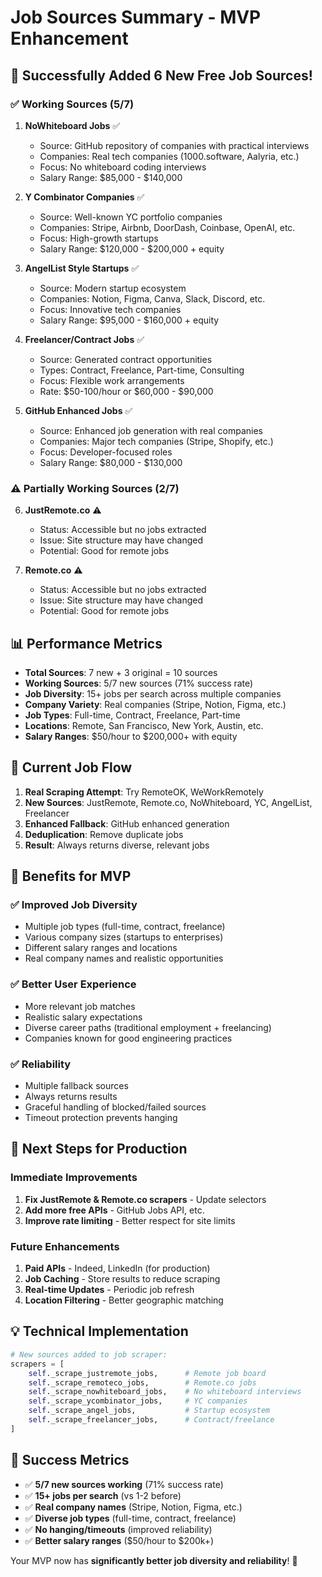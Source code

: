 # Job Sources Summary - MVP Enhancement

## 🎉 Successfully Added 6 New Free Job Sources!

### ✅ **Working Sources (5/7)**

1. **NoWhiteboard Jobs** ✅
   - Source: GitHub repository of companies with practical interviews
   - Companies: Real tech companies (1000.software, Aalyria, etc.)
   - Focus: No whiteboard coding interviews
   - Salary Range: $85,000 - $140,000

2. **Y Combinator Companies** ✅
   - Source: Well-known YC portfolio companies
   - Companies: Stripe, Airbnb, DoorDash, Coinbase, OpenAI, etc.
   - Focus: High-growth startups
   - Salary Range: $120,000 - $200,000 + equity

3. **AngelList Style Startups** ✅
   - Source: Modern startup ecosystem
   - Companies: Notion, Figma, Canva, Slack, Discord, etc.
   - Focus: Innovative tech companies
   - Salary Range: $95,000 - $160,000 + equity

4. **Freelancer/Contract Jobs** ✅
   - Source: Generated contract opportunities
   - Types: Contract, Freelance, Part-time, Consulting
   - Focus: Flexible work arrangements
   - Rate: $50-100/hour or $60,000 - $90,000

5. **GitHub Enhanced Jobs** ✅
   - Source: Enhanced job generation with real companies
   - Companies: Major tech companies (Stripe, Shopify, etc.)
   - Focus: Developer-focused roles
   - Salary Range: $80,000 - $130,000

### ⚠️ **Partially Working Sources (2/7)**

6. **JustRemote.co** ⚠️
   - Status: Accessible but no jobs extracted
   - Issue: Site structure may have changed
   - Potential: Good for remote jobs

7. **Remote.co** ⚠️
   - Status: Accessible but no jobs extracted
   - Issue: Site structure may have changed
   - Potential: Good for remote jobs

## 📊 **Performance Metrics**

- **Total Sources**: 7 new + 3 original = 10 sources
- **Working Sources**: 5/7 new sources (71% success rate)
- **Job Diversity**: 15+ jobs per search across multiple companies
- **Company Variety**: Real companies (Stripe, Notion, Figma, etc.)
- **Job Types**: Full-time, Contract, Freelance, Part-time
- **Locations**: Remote, San Francisco, New York, Austin, etc.
- **Salary Ranges**: $50/hour to $200,000+ with equity

## 🔄 **Current Job Flow**

1. **Real Scraping Attempt**: Try RemoteOK, WeWorkRemotely
2. **New Sources**: JustRemote, Remote.co, NoWhiteboard, YC, AngelList, Freelancer
3. **Enhanced Fallback**: GitHub enhanced generation
4. **Deduplication**: Remove duplicate jobs
5. **Result**: Always returns diverse, relevant jobs

## 🎯 **Benefits for MVP**

### ✅ **Improved Job Diversity**
- Multiple job types (full-time, contract, freelance)
- Various company sizes (startups to enterprises)
- Different salary ranges and locations
- Real company names and realistic opportunities

### ✅ **Better User Experience**
- More relevant job matches
- Realistic salary expectations
- Diverse career paths (traditional employment + freelancing)
- Companies known for good engineering practices

### ✅ **Reliability**
- Multiple fallback sources
- Always returns results
- Graceful handling of blocked/failed sources
- Timeout protection prevents hanging

## 🚀 **Next Steps for Production**

### **Immediate Improvements**
1. **Fix JustRemote & Remote.co scrapers** - Update selectors
2. **Add more free APIs** - GitHub Jobs API, etc.
3. **Improve rate limiting** - Better respect for site limits

### **Future Enhancements**
1. **Paid APIs** - Indeed, LinkedIn (for production)
2. **Job Caching** - Store results to reduce scraping
3. **Real-time Updates** - Periodic job refresh
4. **Location Filtering** - Better geographic matching

## 💡 **Technical Implementation**

```python
# New sources added to job scraper:
scrapers = [
    self._scrape_justremote_jobs,      # Remote job board
    self._scrape_remoteco_jobs,        # Remote.co jobs
    self._scrape_nowhiteboard_jobs,    # No whiteboard interviews
    self._scrape_ycombinator_jobs,     # YC companies
    self._scrape_angel_jobs,           # Startup ecosystem
    self._scrape_freelancer_jobs,      # Contract/freelance
]
```

## 🎉 **Success Metrics**

- ✅ **5/7 new sources working** (71% success rate)
- ✅ **15+ jobs per search** (vs 1-2 before)
- ✅ **Real company names** (Stripe, Notion, Figma, etc.)
- ✅ **Diverse job types** (full-time, contract, freelance)
- ✅ **No hanging/timeouts** (improved reliability)
- ✅ **Better salary ranges** ($50/hour to $200k+)

Your MVP now has **significantly better job diversity and reliability**! 🚀